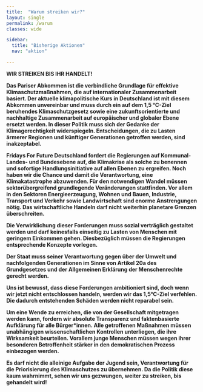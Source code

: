 ```yaml
---
title:  "Warum streiken wir?"
layout: single
permalink: /warum
classes: wide

sidebar:
  title: "Bisherige Aktionen"
  nav: "aktion"

---
```


<b>WIR STREIKEN BIS IHR HANDELT!<b> <br>

  Das Pariser Abkommen ist die verbindliche Grundlage für effektive Klimaschutzmaßnahmen, die auf internationaler Zusammenarbeit basiert. Der aktuelle klimapolitische Kurs in Deutschland ist mit diesem Abkommen unvereinbar und muss durch ein auf dem 1,5 °C-Ziel beruhendes Klimaschutzgesetz sowie eine zukunftsorientierte und nachhaltige Zusammenarbeit auf europäischer und globaler Ebene ersetzt werden. In dieser Politik muss sich der Gedanke der Klimagerechtigkeit widerspiegeln. Entscheidungen, die zu Lasten ärmerer Regionen und künftiger Generationen getroffen werden, sind inakzeptabel.

  <p> </p>
  
Fridays For Future Deutschland fordert die Regierungen auf Kommunal- Landes- und Bundesebene auf, die Klimakrise als solche zu benennen und sofortige Handlungsinitiative auf allen Ebenen zu ergreifen. Noch haben wir die Chance und damit die Verantwortung, eine Klimakatastrophe abzuwenden. Für den notwendigen Wandel müssen sektorübergreifend grundlegende Veränderungen stattfinden. Vor allem in den Sektoren Energieerzeugung, Wohnen und Bauen, Industrie, Transport und Verkehr sowie Landwirtschaft sind enorme Anstrengungen nötig. Das wirtschaftliche Handeln darf nicht weiterhin planetare Grenzen überschreiten.

  <p> </p>
  
Die Verwirklichung dieser Forderungen muss sozial verträglich gestaltet werden und darf keinesfalls einseitig zu Lasten von Menschen mit geringem Einkommen gehen. Diesbezüglich müssen die Regierungen entsprechende Konzepte vorlegen.

  <p> </p>
  
Der Staat muss seiner Verantwortung gegen über der Umwelt und nachfolgenden Generationen im Sinne von Artikel 20a des Grundgesetzes und der Allgemeinen Erklärung der Menschenrechte gerecht werden.

  <p> </p>
  
Uns ist bewusst, dass diese Forderungen ambitioniert sind, doch wenn wir jetzt nicht entschlossen handeln, werden wir das 1,5°C-Ziel verfehlen. Die dadurch entstehenden Schäden werden nicht reparabel sein.

  <p> </p>
  
Um eine Wende zu erreichen, die von der Gesellschaft mitgetragen werden kann, fordern wir absolute Transparenz und faktenbasierte Aufklärung für alle Bürger*innen. Alle getroffenen Maßnahmen müssen unabhängigen wissenschaftlichen Kontrollen unterliegen, die ihre Wirksamkeit beurteilen. Vorallem junge Menschen müssen wegen ihrer besonderen Betroffenheit stärker in den demokratischen Prozess einbezogen werden.

  <p> </p>
  
Es darf nicht die alleinige Aufgabe der Jugend sein, Verantwortung für die Priorisierung des Klimaschutzes zu übernehmen. Da die Politik diese kaum wahrnimmt, sehen wir uns gezwungen, weiter zu streiken, bis gehandelt wird!

